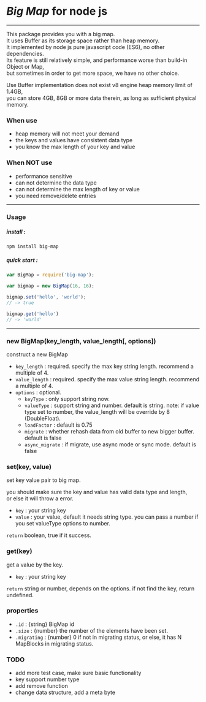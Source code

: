 # *Big Map* for node js

----------------------


This package provides you with a big map.   
It uses Buffer as its storage space rather than heap memory.  
It implemented by node js pure javascript code (ES6), no other dependencies.     
Its feature is still relatively simple, and performance worse than build-in Object or Map,   
but sometimes in order to get more space, we have no other choice.

Use Buffer implementation does not exist v8 engine heap memory limit of 1.4GB,   
you can store 4GB, 8GB or more data therein, as long as sufficient physical memory.

### When use 

* heap memory will not meet your demand  
* the keys and values have consistent data type   
* you know the max length of your key and value   

### When NOT use

* performance sensitive
* can not determine the data type
* can not determine the max length of key or value  
* you need remove/delete entries


------------------------

### Usage

##### install :
```
npm install big-map
```
##### quick start :
```javascript
var BigMap = require('big-map');

var bigmap = new BigMap(16, 16);

bigmap.set('hello', 'world'); 
// -> true

bigmap.get('hello')
// -> 'world'
```

------------------------------


### new BigMap(key_length, value_length\[, options\])

construct a new BigMap

* `key_length` : required. specify the max key string length. recommend a multiple of 4.
* `value_length` : required. specify the max value string length. recommend a multiple of 4.
* `options` : optional.
    * `keyType` : only support string now.
    * `valueType` : support string and number. default is string. note: if value type set to number, the value_length will be override by 8 (DoubleFloat).
    * `loadFactor` : default is 0.75
    * `migrate` : whether rehash data from old buffer to new bigger buffer. default is false
    * `async_migrate` : if migrate, use async mode or sync mode. default is false


### set(key, value)

set key value pair to big map.
   
you should make sure the key and value has valid data type and length,   
or else it will throw a error. 

* `key` : your string key
* `value` : your value, default it needs string type. you can pass a number if you set valueType options to number. 

`return` boolean, true if it success.  

### get(key)

get a value by the key.

* `key` : your string key

`return` string or number, depends on the options. if not find the key, return undefined.

### properties

* `.id` : {string} BigMap id
* `.size` : {number} the number of the elements have been set.
* `.migrating` : {number} 0 if not in migrating status, or else, it has N MapBlocks in migrating status.

### TODO

* add more test case, make sure basic functionality
* key support number type
* add remove function
* change data structure, add a meta byte